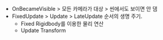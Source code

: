 - OnBecameVisible > 모든 카메라가 대상 > 씬에서도 보이면 안 댐
- FixedUpdate > Update > LateUpdate 순서의 생명 주기.
	- Fixed Rigidbody를 이용한 물리 연산
	- Update Transform 